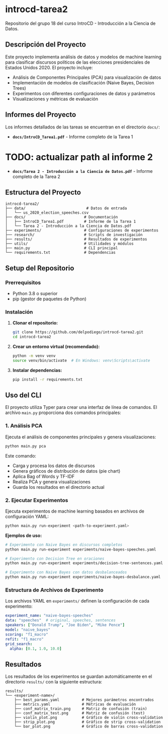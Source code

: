 # introcd-tarea2

Repositorio del grupo 18 del curso IntroCD - Introducción a la Ciencia de Datos.

## Descripción del Proyecto

Este proyecto implementa análisis de datos y modelos de machine learning para clasificar discursos políticos de las elecciones presidenciales de Estados Unidos 2020. El proyecto incluye:

- Análisis de Componentes Principales (PCA) para visualización de datos
- Implementación de modelos de clasificación (Naive Bayes, Decision Trees)
- Experimentos con diferentes configuraciones de datos y parámetros
- Visualizaciones y métricas de evaluación

## Informes del Proyecto

Los informes detallados de las tareas se encuentran en el directorio `docs/`:

- **`docs/IntroCD_Tarea1.pdf`** - Informe completo de la Tarea 1
# TODO: actualizar path al informe 2
- **`docs/Tarea 2 - Introducción a la Ciencia de Datos.pdf`** - Informe completo de la Tarea 2

## Estructura del Proyecto

```
introcd-tarea2/
├── data/                           # Datos de entrada
│   └── us_2020_election_speeches.csv
├── docs/                          # Documentación
│   ├── IntroCD_Tarea1.pdf         # Informe de la Tarea 1
│   └── Tarea 2 - Introducción a la Ciencia de Datos.pdf
├── experiments/                   # Configuraciones de experimentos
├── research/                      # Scripts de investigación
├── results/                       # Resultados de experimentos
├── utils/                         # Utilidades y módulos
├── main.py                        # CLI principal
└── requirements.txt               # Dependencias
```

## Setup del Repositorio

### Prerrequisitos

- Python 3.8 o superior
- pip (gestor de paquetes de Python)

### Instalación

1. **Clonar el repositorio:**
   ```bash
   git clone https://github.com/delpodiego/introcd-tarea2.git
   cd introcd-tarea2
   ```

2. **Crear un entorno virtual (recomendado):**
   ```bash
   python -m venv venv
   source venv/bin/activate  # En Windows: venv\Scripts\activate
   ```

3. **Instalar dependencias:**
   ```bash
   pip install -r requirements.txt
   ```

## Uso del CLI

El proyecto utiliza Typer para crear una interfaz de línea de comandos. El archivo `main.py` proporciona dos comandos principales:

### 1. Análisis PCA

Ejecuta el análisis de componentes principales y genera visualizaciones:

```bash
python main.py pca
```

Este comando:
- Carga y procesa los datos de discursos
- Genera gráficos de distribución de datos (pie chart)
- Aplica Bag of Words y TF-IDF
- Realiza PCA y genera visualizaciones
- Guarda los resultados en el directorio actual

### 2. Ejecutar Experimentos

Ejecuta experimentos de machine learning basados en archivos de configuración YAML:

```bash
python main.py run-experiment <path-to-experiment.yaml>
```

**Ejemplos de uso:**
```bash
# Experimento con Naive Bayes en discursos completos
python main.py run-experiment experiments/naive-bayes-speeches.yaml

# Experimento con Decision Tree en oraciones
python main.py run-experiment experiments/decision-tree-sentences.yaml

# Experimento con Naive Bayes con datos desbalanceados
python main.py run-experiment experiments/naive-bayes-desbalance.yaml
```

### Estructura de Archivos de Experimento

Los archivos YAML en `experiments/` definen la configuración de cada experimento:

```yaml
experiment_name: "naive-bayes-speeches"
data: "speeches"  # original, speeches, sentences
speakers: ["Donald Trump", "Joe Biden", "Mike Pence"]
model: "naive_bayes"
scoring: "f1_macro"
refit: "f1_macro"
grid_search:
  alpha: [0.1, 1.0, 10.0]
```


## Resultados

Los resultados de los experimentos se guardan automáticamente en el directorio `results/` con la siguiente estructura:

```
results/
└── <experiment-name>/
    ├── best_params.yaml          # Mejores parámetros encontrados
    ├── metrics.yaml              # Métricas de evaluación
    ├── conf_matrix_train.png     # Matriz de confusión (train)
    ├── conf_matrix_test.png      # Matriz de confusión (test)
    ├── violin_plot.png           # Gráfico de violín cross-validation
    ├── strip_plot.png            # Gráfico de strip cross-validation
    └── bar_plot.png              # Gráfico de barras cross-validation
```


